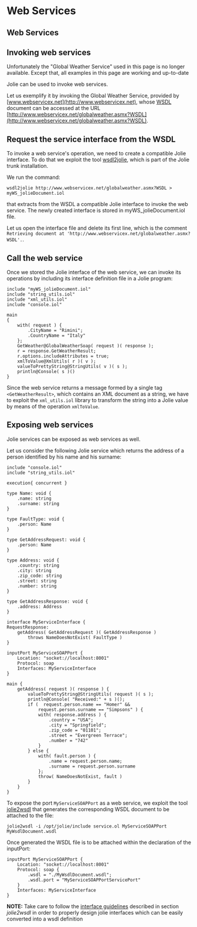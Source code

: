 # Web Services

## Web Services

## Invoking web services

 Unfortunately the "Global Weather Service" used in this page is no longer available. Except that, all examples in this page are working and up-to-date

Jolie can be used to invoke web services.

Let us exemplify it by invoking the Global Weather Service, provided by [www.webservicex.net](http://www.webservicex.net), whose [WSDL](http://www.w3.org/TR/wsdl) document can be accessed at the URL [http://www.webservicex.net/globalweather.asmx?WSDL](http://www.webservicex.net/globalweather.asmx?WSDL).

## Request the service interface from the WSDL

To invoke a web service's operation, we need to create a compatible Jolie interface. To do that we exploit the tool [wsdl2jolie](https://jolielang.gitbook.io/docs/web-services/wsdl2jolie), which is part of the Jolie trunk installation.

We run the command:

`wsdl2jolie http://www.webservicex.net/globalweather.asmx?WSDL > myWS_jolieDocument.iol`

that extracts from the WSDL a compatible Jolie interface to invoke the web service. The newly created interface is stored in myWS\_jolieDocument.iol file.

Let us open the interface file and delete its first line, which is the comment `Retrieving document at 'http://www.webservicex.net/globalweather.asmx?WSDL'.`.

## Call the web service

Once we stored the Jolie interface of the web service, we can invoke its operations by including its interface definition file in a Jolie program:

```text
include "myWS_jolieDocument.iol"
include "string_utils.iol"
include "xml_utils.iol"
include "console.iol"

main
{
    with( request ) {
        .CityName = "Rimini";
        .CountryName = "Italy"
    };
    GetWeather@GlobalWeatherSoap( request )( response );
    r = response.GetWeatherResult;
    r.options.includeAttributes = true;
    xmlToValue@XmlUtils( r )( v );
    valueToPrettyString@StringUtils( v )( s );
    println@Console( s )()
}
```

Since the web service returns a message formed by a single tag `<GetWeatherResult>`, which contains an XML document as a string, we have to exploit the `xml_utils.iol` library to transform the string into a Jolie value by means of the operation `xmlToValue`.

## Exposing web services

Jolie services can be exposed as web services as well.

Let us consider the following Jolie service which returns the address of a person identified by his name and his surname:

```text
include "console.iol"
include "string_utils.iol"

execution{ concurrent }

type Name: void {
    .name: string
    .surname: string
}

type FaultType: void {
    .person: Name
}

type GetAddressRequest: void {
    .person: Name
}

type Address: void {
    .country: string
    .city: string
    .zip_code: string
    .street: string
    .number: string
}

type GetAddressResponse: void {
    .address: Address
}

interface MyServiceInterface {
RequestResponse:
    getAddress( GetAddressRequest )( GetAddressResponse ) 
        throws NameDoesNotExist( FaultType )
}

inputPort MyServiceSOAPPort {
    Location: "socket://localhost:8001"
    Protocol: soap
    Interfaces: MyServiceInterface
}

main {
    getAddress( request )( response ) {
        valueToPrettyString@StringUtils( request )( s );
        println@Console( "Received:" + s )();
        if (  request.person.name == "Homer" &&
            request.person.surname == "Simpsons" ) {
            with( response.address ) {
                .country = "USA";
                .city = "Springfield";
                .zip_code = "01101";
                .street = "Evergreen Terrace";
                .number = "742"
            }
        } else {
            with( fault.person ) {
                .name = request.person.name;
                .surname = request.person.surname
            };
            throw( NameDoesNotExist, fault )
        }
    }
}
```

To expose the port `MyServiceSOAPPort` as a web service, we exploit the tool [jolie2wsdl](https://jolielang.gitbook.io/docs/web-services/jolie2wsdl) that generates the corresponding WSDL document to be attached to the file:

`jolie2wsdl -i /opt/jolie/include service.ol MyServiceSOAPPort MyWsdlDocument.wsdl`

Once generated the WSDL file is to be attached within the declaration of the inputPort:

```text
inputPort MyServiceSOAPPort {
    Location: "socket://localhost:8001"
    Protocol: soap {
        .wsdl = "./MyWsdlDocument.wsdl";
        .wsdl.port = "MyServiceSOAPPortServicePort"
    }
    Interfaces: MyServiceInterface
}
```

**NOTE:** Take care to follow the [interface guidelines](https://jolielang.gitbook.io/docs/web-services/jolie2wsdl#jolie-interface-guidelines) described in section _jolie2wsdl_ in order to properly design jolie interfaces which can be easily converted into a wsdl definition

